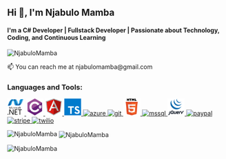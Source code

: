 <h2 align="left">Hi 👋, I'm Njabulo Mamba</h2>
<h4 align="left">I'm a C# Developer | Fullstack Developer | Passionate about Technology, Coding, and Continuous Learning</h4>
<p align="left"> <img src="https://komarev.com/ghpvc/?username=NjabuloMamba&label=Profile%20views&color=0e75b6&style=flat" alt="NjabuloMamba" /> </p>
📫 You can reach me at njabulomamba@gmail.com
<h3 align="left">Languages and Tools:</h3>
<p align="left">
  <a href="https://dotnet.microsoft.com/" target="_blank"> <img src="https://raw.githubusercontent.com/devicons/devicon/master/icons/dot-net/dot-net-original-wordmark.svg" alt="dotnet" width="40" height="40"/> </a> 
  <a href="https://www.w3schools.com/cs/" target="_blank"> <img src="https://raw.githubusercontent.com/devicons/devicon/master/icons/csharp/csharp-original.svg" alt="csharp" width="40" height="40"/> </a> 
  <a href="https://angular.io/" target="_blank"> <img src="https://raw.githubusercontent.com/devicons/devicon/master/icons/angularjs/angularjs-original.svg" alt="angular" width="40" height="40"/> </a> 
  <a href="https://www.typescriptlang.org/" target="_blank"> <img src="https://raw.githubusercontent.com/devicons/devicon/master/icons/typescript/typescript-original.svg" alt="typescript" width="40" height="40"/> </a> 
  <a href="https://azure.microsoft.com/en-in/" target="_blank"> <img src="https://www.vectorlogo.zone/logos/microsoft_azure/microsoft_azure-icon.svg" alt="azure" width="40" height="40"/> </a> 
  <a href="https://git-scm.com/" target="_blank"> <img src="https://www.vectorlogo.zone/logos/git-scm/git-scm-icon.svg" alt="git" width="40" height="40"/> </a> 
  <a href="https://www.w3.org/html/" target="_blank"> <img src="https://raw.githubusercontent.com/devicons/devicon/master/icons/html5/html5-original-wordmark.svg" alt="html5" width="40" height="40"/> </a> 
  <a href="https://www.microsoft.com/en-us/sql-server" target="_blank"> <img src="https://www.svgrepo.com/show/303229/microsoft-sql-server-logo.svg" alt="mssql" width="40" height="40"/> </a> 
  <a href="https://jquery.com/" target="_blank"> <img src="https://raw.githubusercontent.com/devicons/devicon/master/icons/jquery/jquery-original-wordmark.svg" alt="jquery" width="40" height="40"/> </a>
  <a href="https://www.paypal.com/" target="_blank"> <img src="https://www.vectorlogo.zone/logos/paypal/paypal-tile.svg" alt="paypal" width="40" height="40"/> </a>
  <a href="https://stripe.com/" target="_blank"> <img src="https://stripe.com/img/v3/home/twitter.png" alt="stripe" width="40" height="40"/> </a>
  <a href="https://www.twilio.com/" target="_blank"> <img src="https://www.vectorlogo.zone/logos/twilio/twilio-icon.svg" alt="twilio" width="40" height="40"/> </a>
</p>
<p><img align="left" src="https://github-readme-stats.vercel.app/api/top-langs?username=NjabuloMamba&show_icons=true&locale=en&layout=compact" alt="NjabuloMamba" /></p>
<p>&nbsp;<img align="center" src="https://github-readme-stats.vercel.app/api?username=NjabuloMamba&show_icons=true&locale=en" alt="NjabuloMamba" /></p>
<p><img align="center" src="https://github-readme-streak-stats.herokuapp.com/?user=NjabuloMamba&" alt="NjabuloMamba" /></p>
